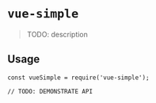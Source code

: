 # `vue-simple`

> TODO: description

## Usage

```
const vueSimple = require('vue-simple');

// TODO: DEMONSTRATE API
```
